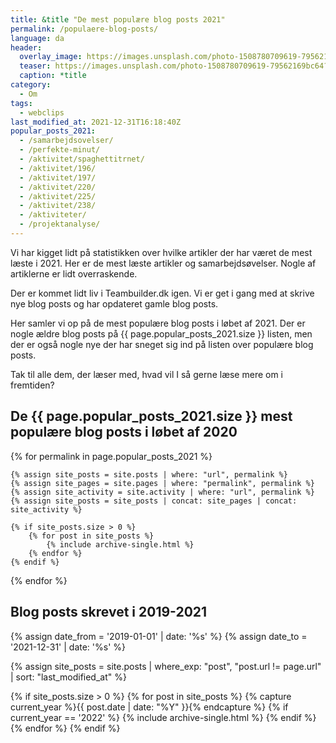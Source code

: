 ```yaml
---
title: &title "De mest populære blog posts 2021"
permalink: /populaere-blog-posts/
language: da
header:
  overlay_image: https://images.unsplash.com/photo-1508780709619-79562169bc64?ixid=MXwxMjA3fDB8MHxwaG90by1wYWdlfHx8fGVufDB8fHw%3D&ixlib=rb-1.2.1&auto=format&fit=crop&w=1950&q=5
  teaser: https://images.unsplash.com/photo-1508780709619-79562169bc64?ixid=MXwxMjA3fDB8MHxwaG90by1wYWdlfHx8fGVufDB8fHw%3D&ixlib=rb-1.2.1&auto=format&fit=crop&w=400&q=5
  caption: *title
category:
  - Om
tags:
  - webclips
last_modified_at: 2021-12-31T16:18:40Z
popular_posts_2021:
  - /samarbejdsovelser/
  - /perfekte-minut/
  - /aktivitet/spaghettitrnet/
  - /aktivitet/196/
  - /aktivitet/197/
  - /aktivitet/220/
  - /aktivitet/225/
  - /aktivitet/238/
  - /aktiviteter/
  - /projektanalyse/
---
```


Vi har kigget lidt på statistikken over hvilke artikler der har været de mest læste i 2021. Her er de mest læste artikler og samarbejdsøvelser. Nogle af artiklerne er lidt overraskende.

Der er kommet lidt liv i Teambuilder.dk igen. Vi er get i gang med at skrive nye blog posts og har opdateret gamle blog posts. 

Her samler vi op på de mest populære blog posts i løbet af 2021. Der er nogle ældre blog posts på {{ page.popular_posts_2021.size }} listen, men der er også nogle nye der har sneget sig ind på listen over populære blog posts.

Tak til alle dem, der læser med, hvad vil I så gerne læse mere om i fremtiden?

## De {{ page.popular_posts_2021.size }} mest populære blog posts i løbet af 2020

{% for permalink in page.popular_posts_2021 %}

    {% assign site_posts = site.posts | where: "url", permalink %}
    {% assign site_pages = site.pages | where: "permalink", permalink %}
    {% assign site_activity = site.activity | where: "url", permalink %}
    {% assign site_posts = site_posts | concat: site_pages | concat: site_activity %}

    {% if site_posts.size > 0 %}
        {% for post in site_posts %}
            {% include archive-single.html %}
        {% endfor %}
    {% endif %}

{% endfor %}

## Blog posts skrevet i 2019-2021

{% assign date_from = '2019-01-01' | date: '%s' %}
{% assign date_to = '2021-12-31' | date: '%s' %}

{% assign site_posts = site.posts | where_exp: "post", "post.url != page.url" | sort: "last_modified_at" %}

<div class="feature__wrapper">

{% if site_posts.size > 0 %}
  {% for post in site_posts %}
    {% capture current_year %}{{ post.date | date: "%Y" }}{% endcapture %}
    {% if current_year == '2022' %}
      {% include archive-single.html %}
    {% endif %}
  {% endfor %}
{% endif %}

</div>
